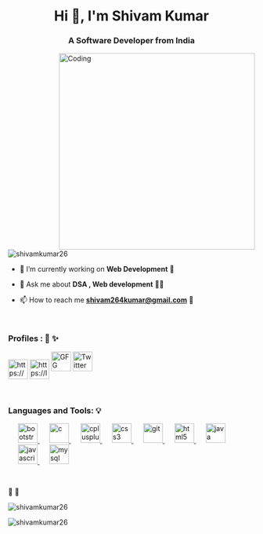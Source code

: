 <h1 align="center">Hi 👋, I'm Shivam Kumar</h1>
<h3 align="center">A Software Developer from India</h3>
<img align="right" alt="Coding" width="400" src="https://media.giphy.com/media/kSCB3oEcIpwRO/giphy.gif">

<p align="left"> <img src="https://komarev.com/ghpvc/?username=shivamkumar26&label=Profile%20views&color=0e75b6&style=flat" alt="shivamkumar26" /> </p>

- 🌱 I’m currently working on **Web Development** 🌱

- 💬 Ask me about **DSA , Web development** 👨‍💻

- 📫 How to reach me **shivam264kumar@gmail.com** 💌
<br>
<h3 align="left">Profiles :  👼 ✨</h3>
<p align="left">
<a href="https://linkedin.com/in/https://www.linkedin.com/in/shivam-kumar-b09b94175/" target="blank"><img align="center" src="https://upload.wikimedia.org/wikipedia/commons/thumb/c/ca/LinkedIn_logo_initials.png/600px-LinkedIn_logo_initials.png?20140125013055" alt="https://www.linkedin.com/in/shivam-kumar-b09b94175/" height="40" width="40" /></a>
<a href="https://www.leetcode.com/https://leetcode.com/shivamk17/" target="blank"><img align="center" src="https://encrypted-tbn0.gstatic.com/images?q=tbn:ANd9GcQAG3opWgbXA7NUjT2nQbN1kvL2m6u0ArLAjw&usqp=CAU" alt="https://leetcode.com/shivamk17/" height="40" width="40"/></a>
<a href="https://auth.geeksforgeeks.org/user/shivam264kumar/practice" target="blank"><img src="https://encrypted-tbn0.gstatic.com/images?q=tbn:ANd9GcSRhNbRndQXwJo74QRkcXEcNxQiYENcT7Hivg&usqp=CAU" alt="GFG" height="40" width="40"/></a>
<a href="https://twitter.com/Im_Shivamk" target="blank"><img src="https://encrypted-tbn0.gstatic.com/images?q=tbn:ANd9GcQ_jrm3UUYeyF7JnS75pMvuSwp5MkqVp_a4jA&usqp=CAU" alt="Twitter" height="40" width="40"/></a>
</p>
<br>
<h3 align="left">Languages and Tools: 💡</h3>
<p align="left"> 
  <a href="https://getbootstrap.com" target="_blank" rel="noreferrer" style="margin-left: 20px;"> <img src="https://upload.wikimedia.org/wikipedia/commons/b/b2/Bootstrap_logo.svg" alt="bootstrap" width="40" height="40"/> </a> 
  <a href="https://www.cprogramming.com/" target="_blank" rel="noreferrer" style="margin-left: 20px;"> <img src="https://upload.wikimedia.org/wikipedia/commons/thumb/1/18/C_Programming_Language.svg/1200px-C_Programming_Language.svg.png" alt="c" width="40" height="40"/> </a>
  <a href="https://www.w3schools.com/cpp/" target="_blank" rel="noreferrer" style="margin-left: 20px;"> <img src="https://upload.wikimedia.org/wikipedia/commons/thumb/1/18/ISO_C%2B%2B_Logo.svg/1822px-ISO_C%2B%2B_Logo.svg.png" alt="cplusplus" width="40" height="40"/> </a> 
  <a href="https://www.w3schools.com/css/" target="_blank" rel="noreferrer" style="margin-left: 20px;"> <img src="https://encrypted-tbn0.gstatic.com/images?q=tbn:ANd9GcSlgFMQA2Kz1e-vSsDSSPH7lHd8_r2dJuAEfA&usqp=CAU" alt="css3" width="40" height="40"/> </a> 
  <a href="https://git-scm.com/" target="_blank" rel="noreferrer" style="margin-left: 20px;"> <img src="https://github.githubassets.com/images/modules/logos_page/GitHub-Mark.png" alt="git" width="40" height="40"/> </a> 
  <a href="https://www.w3.org/html/" target="_blank" rel="noreferrer" style="margin-left: 20px;"> <img src="https://encrypted-tbn0.gstatic.com/images?q=tbn:ANd9GcTr7hWu-N5eW5iFhzGfSkKLrw4lGxCuMNomdA&usqp=CAU" alt="html5" width="40" height="40"/> </a> 
  <a href="https://www.java.com" target="_blank" rel="noreferrer" style="margin-left: 20px;"> <img src="https://encrypted-tbn0.gstatic.com/images?q=tbn:ANd9GcRVCOo8AhUVIe7fBkX57RG1FCbToUou5wh5hg&usqp=CAU" alt="java" width="40" height="40"/> </a> 
  <a href="https://developer.mozilla.org/en-US/docs/Web/JavaScript" target="_blank" rel="noreferrer" style="margin-left: 20px;"> <img src="https://encrypted-tbn0.gstatic.com/images?q=tbn:ANd9GcTKmJE3bBLMQb0bhPJeLi_h_40w8oCxmGdlzw&usqp=CAU" alt="javascript" width="40" height="40"/> </a> 
  <a href="https://www.mysql.com/" target="_blank" rel="noreferrer" style="margin-left: 20px;"> <img src="https://encrypted-tbn0.gstatic.com/images?q=tbn:ANd9GcQ5hDbbIe63WRwCWAfpzNop86ShXtbRN49Svw&usqp=CAU" alt="mysql" width="40" height="40"/> </a> </p>
<br>

🚀 🚀
<p><img align="left" src="https://github-readme-stats.vercel.app/api?username=shivamkumar26&show_icons=true&locale=en" alt="shivamkumar26" /></p>
<br>
<p><img align="center" src="https://github-readme-stats.vercel.app/api/top-langs?username=shivamkumar26&show_icons=true&locale=en&layout=compact" alt="shivamkumar26" /></p>
<br>


